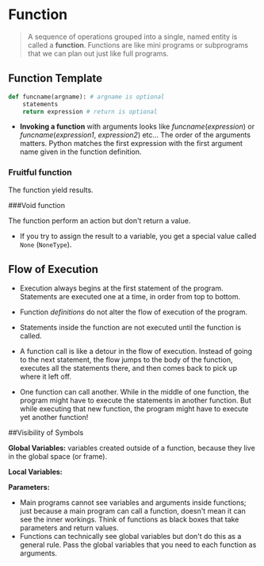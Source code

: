 # Function

>A sequence of operations grouped into a single, named entity is called a **function**. Functions are like mini programs or subprograms that we can plan out just like full programs.

## Function Template

```python
def funcname(argname): # argname is optional
    statements
    return expression # return is optional
```

* **Invoking a function** with arguments looks like *funcname*(*expression*) or *funcname*(*expression1*, *expression2*) etc... The order of the arguments matters. Python matches the first expression with the first argument name given in the function definition.

### Fruitful function

The function yield results.

###Void function

The function perform an action but don't return a value.

* If you try to assign the result to a variable, you get a special value called `None` (`NoneType`).

## Flow of Execution

* Execution always begins at the first statement of the program. Statements are executed one at a time, in order from top to bottom.

* Function *definitions* do not alter the flow of execution of the program.
* Statements inside the function are not executed until the function is called.
* A function call is like a detour in the flow of execution. Instead of going to the next statement, the flow jumps to the body of the function, executes all the statements there, and then comes back to pick up where it left off.
* One function can call another. While in the middle of one function, the program might have to execute the statements in another function. But while executing that new function, the program might have to execute yet another function!

##Visibility of Symbols

**Global Variables:** variables created outside of a function, because they live in the global space (or frame).

**Local Variables:**

**Parameters:**

* Main programs cannot see variables and arguments inside functions; just because a main program can call a function, doesn't mean it can see the inner workings. Think of functions as black boxes that take parameters and return values.
* Functions can technically see global variables but don't do this as a general rule. Pass the global variables that you need to each function as arguments.